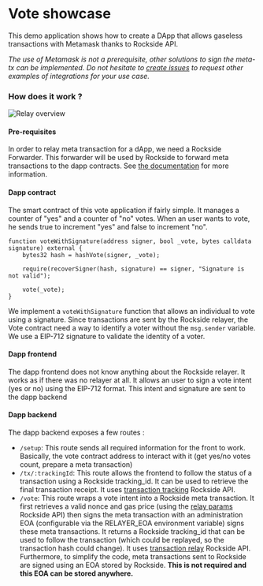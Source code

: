 # Vote showcase
This demo application shows how to create a DApp that allows gaseless transactions with Metamask thanks to Rockside API.

*The use of Metamask is not a prerequisite, other solutions to sign the meta-tx can be implemented. Do not hesitate to [create issues](https://github.com/rocksideio/vote-showcase-app/issues/new) to request other examples of integrations for your use case.*

### How does it work ?

![Relay overview](./Levote-sequence-diagram.png)

#### Pre-requisites

In order to relay meta transaction for a dApp, we need a Rockside Forwarder. This forwarder will be used by Rockside to forward meta transactions to the dapp contracts. See [the documentation](https://docs.rockside.io) for more information.

#### Dapp contract

The smart contract of this vote application if fairly simple. It manages a counter of "yes" and a counter of "no" votes. When an user wants to vote, he sends true to increment "yes" and false to increment "no".

```solidity
function voteWithSignature(address signer, bool _vote, bytes calldata signature) external {
    bytes32 hash = hashVote(signer, _vote);
    
    require(recoverSigner(hash, signature) == signer, "Signature is not valid");
    
    vote(_vote);
}
```

We implement a `voteWithSignature` function that allows an individual to vote using a signature. Since transactions are sent by the Rockside relayer, the Vote contract need a way to identify a voter without the `msg.sender` variable. We use a EIP-712 signature to validate the identity of a voter.

#### Dapp frontend

The dapp frontend does not know anything about the Rockside relayer. It works as if there was no relayer at all. It allows an user to sign a vote intent (yes or no) using the EIP-712 format. This intent and signature are sent to the dapp backend

#### Dapp backend

The dapp backend exposes a few routes :

- `/setup`: This route sends all required information for the front to work. Basically, the vote contract address to interact with it (get yes/no votes count, prepare a meta transaction)
- `/tx/:trackingId`: This route allows the frontend to follow the status of a transaction using a Rockside tracking_id. It can be used to retrieve the final transaction receipt.  It uses [transaction tracking](https://docs.rockside.io/rockside-api#get-transaction-infos) Rockside API.
- `/vote`: This route wraps a vote intent into a Rockside meta transaction. It first retrieves a valid nonce and gas price (using the [relay params]() Rockside API) then signs the meta transaction with an administration EOA (configurable via the RELAYER_EOA environment variable) signs these meta transactions. It returns a Rockside tracking_id that can be used to follow the transaction (which could be replayed, so the transaction hash could change). It uses [transaction relay](https://docs.rockside.io/rockside-api#relay-a-transaction) Rockside API. Furthermore, to simplify the code, meta transactions sent to Rockside are signed using an EOA stored by Rockside. __This is not required and this EOA can be stored anywhere.__
